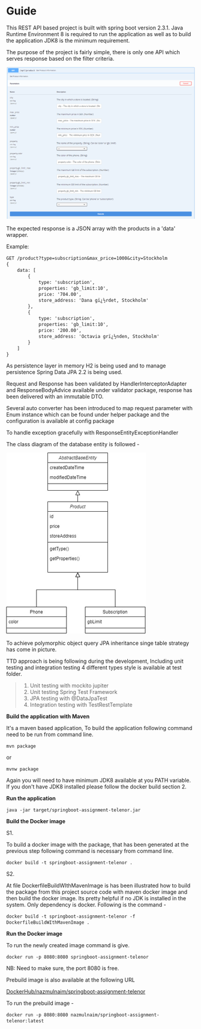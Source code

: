 # **Guide**

This REST API based project is built with spring boot version 2.3.1. Java Runtime Environment 8 is required to run the application as well as to build the application JDK8 is the minimum requirement.

The purpose of the project is fairly simple, there is only one API which serves response based on the filter criteria.

![Product GET API](docs/image/Product-Get-API.png)

The expected response is a JSON array with the products in a 'data' wrapper. 

Example: 
```
GET /product?type=subscription&max_price=1000&city=Stockholm
{
	data: [ 
		{
		    type: 'subscription',
		    properties: 'gb_limit:10',
		    price: '704.00',
		    store_address: 'Dana gï¿½rdet, Stockholm'
	  	},
	  	{
		    type: 'subscription',
		    properties: 'gb_limit:10',
		    price: '200.00',
		    store_address: 'Octavia grï¿½nden, Stockholm'
	  	}
	]
}
```

As persistence layer in memory H2 is being used and to manage persistence Spring Data JPA 2.2 is being used.

Request and Response has been validated by HandlerInterceptorAdapter and ResponseBodyAdvice available under validator package, response has been delivered with an immutable DTO.

Several auto converter has been introduced to map request parameter with Enum instance which can be found under helper package and the configuration is available at config package

To handle exception gracefully with ResponseEntityExceptionHandler 

The class diagram of the database entity is followed - 

![Product GET API](docs/image/Product-Entity-Class-Diagram.jpg)

To achieve polymorphic object query JPA inheritance singe table strategy has come in picture.

TTD approach is being following during the development, Including unit testing and integration testing 4 different types style is available at test folder.
> 1. Unit testing with mockito jupiter
> 2. Unit testing Spring Test Framework
> 3. JPA testing with @DataJpaTest
> 4. Integration testing with TestRestTemplate

**Build the application with Maven**

It's a maven based application, To build the application following command need to be run from command line.
~~~
mvn package
~~~
or
~~~
mvnw package
~~~
Again you will need to have minimum JDK8 available at you PATH variable. If you don't have JDK8 installed please follow the docker build section 2.

**Run the application**

~~~
java -jar target/springboot-assignment-telenor.jar
~~~

**Build the Docker image**

S1.

To build a docker image with the package, that has been generated at the previous step following command is necessary from command line.
~~~
docker build -t springboot-assignment-telenor .
~~~

S2.

At file DockerfileBuildWIthMavenImage is has been illustrated how to build the package from this project source code with maven docker image and then build the docker image. 
Its pretty helpful if no JDK is installed in the system. Only dependency is docker. Following is the command -
~~~
docker build -t springboot-assignment-telenor -f DockerfileBuildWIthMavenImage .
~~~

**Run the Docker image**

To run the newly created image command is give.  
~~~
docker run -p 8080:8080 springboot-assignment-telenor
~~~
NB: Need to make sure, the port 8080 is free.

Prebuild image is also available at the following URL

[DockerHub/nazmulnaim/springboot-assignment-telenor](https://hub.docker.com/repository/docker/nazmulnaim/springboot-assignment-telenor)

To run the prebuild image -
~~~
docker run -p 8080:8080 nazmulnaim/springboot-assignment-telenor:latest
~~~
